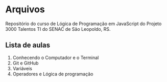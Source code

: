 # Arquivos
Repositório do curso de Lógica de Programação em JavaScript do Projeto 3000 Talentos TI do SENAC de São Leopoldo, RS.

## Lista de aulas
01. Conhecendo o Computador e o Terminal
02. Git e GitHub
03. Variáveis
04. Operadores e Lógica de programação
